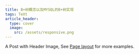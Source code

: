```yaml
---
title: B+树概念以及MYSQL的B+树实现
tags: TeXt
article_header:
  type: cover
  image: 
    src: /assets/responsive.png
---
```


A Post with Header Image, See [Page layout](https://tianqi.name/jekyll-TeXt-theme/samples.html#page-layout) for more examples.

<!--more-->
